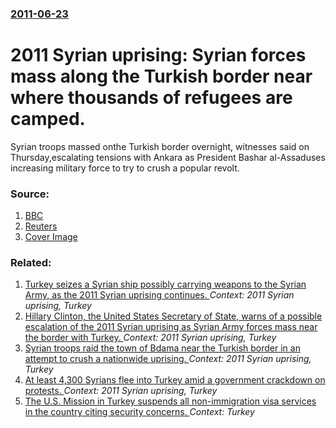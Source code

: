 ### [2011-06-23](/news/2011/06/23/index.md)

# 2011 Syrian uprising: Syrian forces mass along the Turkish border near where thousands of refugees are camped. 

Syrian troops massed onthe Turkish border overnight, witnesses said on Thursday,escalating tensions with Ankara as President Bashar al-Assaduses increasing military force to try to crush a popular revolt.


### Source:

1. [BBC](http://www.bbc.co.uk/news/world-middle-east-13886598)
2. [Reuters](http://www.reuters.com/article/2011/06/23/syria-turkey-troops-idUSLDE75M0E520110623)
2. [Cover Image](http://s4.reutersmedia.net/resources_v2/images/rcom-default.png)

### Related:

1. [Turkey seizes a Syrian ship possibly carrying weapons to the Syrian Army, as the 2011 Syrian uprising continues. ](/news/2011/09/24/turkey-seizes-a-syrian-ship-possibly-carrying-weapons-to-the-syrian-army-as-the-2011-syrian-uprising-continues.md) _Context: 2011 Syrian uprising, Turkey_
2. [Hillary Clinton, the United States Secretary of State, warns of a possible escalation of the 2011 Syrian uprising as Syrian Army forces mass near the border with Turkey. ](/news/2011/06/24/hillary-clinton-the-united-states-secretary-of-state-warns-of-a-possible-escalation-of-the-2011-syrian-uprising-as-syrian-army-forces-mass.md) _Context: 2011 Syrian uprising, Turkey_
3. [Syrian troops raid the town of Bdama near the Turkish border in an attempt to crush a nationwide uprising. ](/news/2011/06/18/syrian-troops-raid-the-town-of-bdama-near-the-turkish-border-in-an-attempt-to-crush-a-nationwide-uprising.md) _Context: 2011 Syrian uprising, Turkey_
4. [At least 4,300 Syrians flee into Turkey amid a government crackdown on protests. ](/news/2011/06/11/at-least-4-300-syrians-flee-into-turkey-amid-a-government-crackdown-on-protests.md) _Context: 2011 Syrian uprising, Turkey_
5. [The U.S. Mission in Turkey suspends all non-immigration visa services in the country citing security concerns. ](/news/2017/10/8/the-u-s-mission-in-turkey-suspends-all-non-immigration-visa-services-in-the-country-citing-security-concerns.md) _Context: Turkey_
